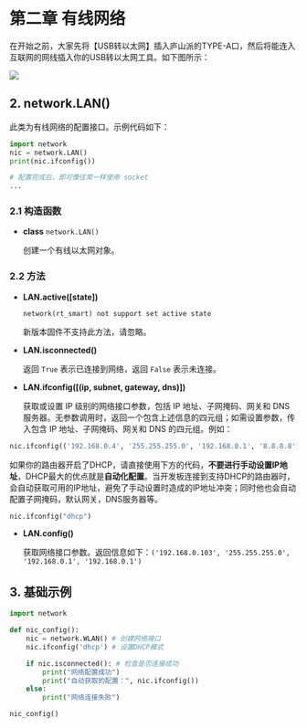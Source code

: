 # 第二章 有线网络

在开始之前，大家先将【USB转以太网】插入庐山派的TYPE-A口，然后将能连入互联网的网线插入你的USB转以太网工具。如下图所示：

![](https://wiki.lckfb.com/storage/images/zh-hans/lushan-pi-k230/network/eth/eth_20250208_100044.png)

## 2. network.LAN()

此类为有线网络的配置接口。示例代码如下：

```python
import network
nic = network.LAN()
print(nic.ifconfig())

# 配置完成后，即可像往常一样使用 socket
...
```

### 2.1 构造函数

- **class** `network.LAN()`
  
  创建一个有线以太网对象。

### 2.2 方法

- **LAN.active([state])**
  
  `network(rt_smart) not support set active state`
  
  新版本固件不支持此方法，请忽略。

- **LAN.isconnected()**
  
  返回 `True` 表示已连接到网络，返回 `False` 表示未连接。

- **LAN.ifconfig([(ip, subnet, gateway, dns)])**
  
  获取或设置 IP 级别的网络接口参数，包括 IP 地址、子网掩码、网关和 DNS 服务器。无参数调用时，返回一个包含上述信息的四元组；如需设置参数，传入包含 IP 地址、子网掩码、网关和 DNS 的四元组。例如：

```python
nic.ifconfig(('192.168.0.4', '255.255.255.0', '192.168.0.1', '8.8.8.8'))
```

如果你的路由器开启了DHCP，请直接使用下方的代码，**不要进行手动设置IP地址**，DHCP最大的优点就是**自动化配置**。当开发板连接到支持DHCP的路由器时，会自动获取可用的IP地址，避免了手动设置时造成的IP地址冲突；同时他也会自动配置子网掩码，默认网关，DNS服务器等。

```python
nic.ifconfig("dhcp")
```

- **LAN.config()**
  
  获取网络接口参数。返回信息如下：`('192.168.0.103', '255.255.255.0', '192.168.0.1', '192.168.0.1')`

## 3. 基础示例

```python
import network

def nic_config():
    nic = network.WLAN() # 创建网络接口
    nic.ifconfig('dhcp') # 设置DHCP模式

    if nic.isconnected(): # 检查是否连接成功
        print("网络配置成功")
        print("自动获取的配置：", nic.ifconfig())
    else:
        print("网络连接失败")

nic_config()
    
```


